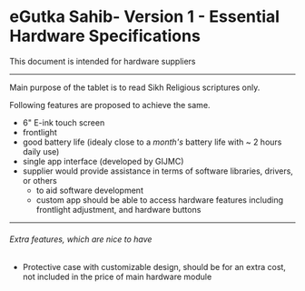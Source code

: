 # eGutka Sahib- Version 1 - Essential Hardware Specifications

This document is intended for hardware suppliers

-------------



Main purpose of the tablet is to read Sikh Religious scriptures only.

Following features are proposed to achieve the same.

- 6" E-ink touch screen
- frontlight
- good battery life (idealy close to a _month's_ battery life with ~ 2 hours daily use)
- single app interface (developed by GIJMC)
- supplier would provide assistance in terms of software libraries, drivers, or others 
  - to aid software development
  - custom app should be able to access hardware features including frontlight adjustment, and hardware buttons


---------


###### Extra features, which are nice to have
- Protective case with customizable design, should be for an extra cost, not included in the price of main hardware module

